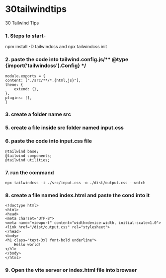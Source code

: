 # 30tailwindtips
30 Tailwind Tips
### 1. Steps to start-
npm install -D tailwindcss and npx tailwindcss init
### 2. paste the code into tailwind.config.js/** @type {import('tailwindcss').Config} */
    module.exports = {
    content: ["./src/**/*.{html,js}"],
    theme: {
        extend: {},
    },
    plugins: [],
    }

### 3. create a folder name src
### 5. create a file inside src folder named input.css
### 6. paste the code into input.css file
    @tailwind base;
    @tailwind components;
    @tailwind utilities;
### 7. run the command 
    npx tailwindcss -i ./src/input.css -o ./dist/output.css --watch
### 8. create a file named index.html and paste the cond into it
    <!doctype html>
    <html>
    <head>
    <meta charset="UTF-8">
    <meta name="viewport" content="width=device-width, initial-scale=1.0">
    <link href="/dist/output.css" rel="stylesheet">
    </head>
    <body>
    <h1 class="text-3xl font-bold underline">
        Hello world!
    </h1>
    </body>
    </html>
### 9. Open the vite server or index.html file into browser